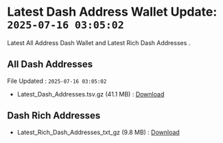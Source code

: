 # Latest Dash Address Wallet Update: `2025-07-16 03:05:02`

Latest All Address Dash Wallet and Latest Rich Dash Addresses .

## All Dash Addresses

File Updated : `2025-07-16 03:05:02`

- Latest_Dash_Addresses.tsv.gz (41.1 MB) : [Download](https://github.com/Pymmdrza/Rich-Address-Wallet/releases/tag/Dash)

## Dash Rich Addresses

- Latest_Rich_Dash_Addresses_txt_gz (9.8 MB) : [Download](https://github.com/Pymmdrza/Rich-Address-Wallet/releases/tag/Dash)
